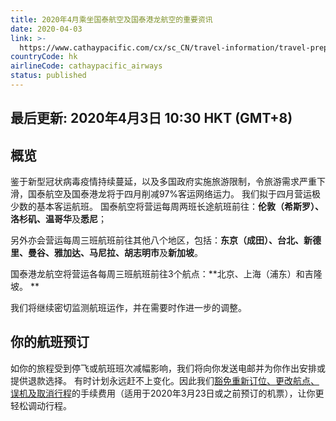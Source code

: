 ```yaml
---
title: 2020年4月乘坐国泰航空及国泰港龙航空的重要资讯
date: 2020-04-03
link: >-
  https://www.cathaypacific.com/cx/sc_CN/travel-information/travel-preparation/travel-advisories/important-information-for-cathay-pacific-and-cathay-dragon-passengers.html
countryCode: hk
airlineCode: cathaypacific_airways
status: published
---
```

## 最后更新: 2020年4月3日 10:30 HKT (GMT+8) 

## 概览 

鉴于新型冠状病毒疫情持续蔓延，以及多国政府实施旅游限制，令旅游需求严重下滑，国泰航空及国泰港龙将于四月削减97%客运网络运力。 我们拟于四月营运极少数的基本客运航班。 国泰航空将营运每周两班长途航班前往：**伦敦（希斯罗）、洛杉矶、温哥华**及**悉尼**；

另外亦会营运每周三班航班前往其他八个地区，包括：**东京（成田）、台北、新德里、曼谷、雅加达、马尼拉、胡志明市**及**新加坡**。 

国泰港龙航空将营运各每周三班航班前往3个航点：**北京、上海（浦东）和吉隆坡。 ** 

我们将继续密切监测航班运作，并在需要时作进一步的调整。 

## 你的航班预订 

如你的旅程受到停飞或航班班次减幅影响，我们将向你发送电邮并为你作出安排或提供退款选择。 有时计划永远赶不上变化。因此我们[豁免重新订位、更改航点、误机及取消行程](/cx/sc_CN/travel-information/travel-preparation/travel-advisories/covid-19-refunds-and-ticket-changes.html)的手续费用（适用于2020年3月23日或之前预订的机票），让你更轻松调动行程。 
